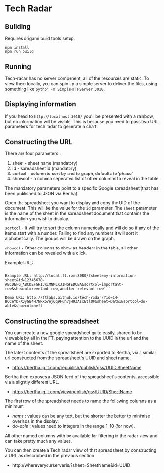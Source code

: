 # Tech Radar

## Building

Requires origami build tools setup.

```
npm install
npm run build
```

## Running

Tech-radar has no server compenent, all of the resources are static. To view them locally, you can spin up a simple server to deliver the files, using something like `python -m SimpleHTTPServer 3010`.

## Displaying information

If you head to `http://localhost:3010/` you'll be presented with a rainbow, but no information will be visible. This is because you need to pass two URL parameters for tech radar to generate a chart.

## Constructing the URL

There are four parameters :

1. sheet - sheet name (mandatory)
2. id - spreadsheet id (mandatory)
3. sortcol - column to sort by and to graph, defaults to 'phase'
4. showcol - a comma seperated list of other columns to reveal in the table

The mandatory parameters point to a specific Google spreadsheet (that has been published to JSON via Bertha). 

Open the spreadsheet you want to display and copy the UID of the document. This will be the value for the `id` parameter.
The `sheet` parameter is the name of the sheet in the spreadsheet document that contains the information you wish to display.

`sortcol` - It will try to sort the column numerically and will do so if any of the items start with a number. Failing to find any numbers it will sort it alphabetically. The groups will be drawn on the graph.

`showcol` - Other columns to show as headers in the table, all other information can be revealed with a click.

Example URL:

```

Example URL: http://local.ft.com:8080/?sheet=my-information-sheet&id=12345678-ABCDEFG_ABCDEFGHIJKLMNMLKJIHGFEDCBA&sortcol=important-row&showcol=revelant-row,another-relevant-row```

Demo URL: http://ftlabs.github.io/tech-radar/?id=14-BOCeYDFXQyGB4H7NRx5Vej6q9Fuh7gH93AsxEtl00&sheet=Data1&sortcol=do-able&showcol=heft

```

## Constructing the spreadsheet

You can create a new google spreadsheet quite easily, shared to be viewable by all in the FT, paying attention to the UUID in the url and the name of the sheet.

The latest contents of the spreadsheet are exported to Bertha, via a similar url constructed from the spreadsheet's UUID and sheet name.

* https://bertha.ig.ft.com/republish/publish/gss/UUID/SheetName

Bertha then exposes a JSON feed of the spreadsheet's contents, accessible via a slightly different URL.

* https://bertha.ig.ft.com/view/publish/gss/UUID/SheetName

The first row of the spreadsheet needs to name the following columns as a minimum:

* *name* : values can be any text, but the shorter the better to minimise overlaps in the display.
* *do-able* : values need to integers in the range 1-10 (for now).

All other named columns with be available for filtering in the radar view and can take pretty much any values.

You can then create a Tech radar view of that spreadsheet by constructing a URL as descriobed in the previous section

* http://whereveryourserveris/?sheet=SheetName&id=UUID
